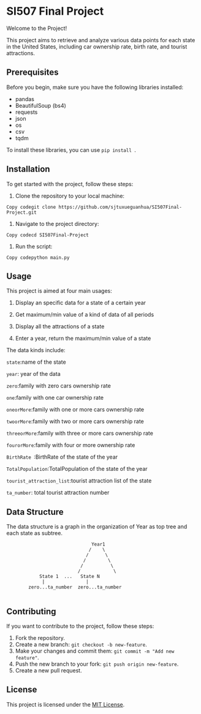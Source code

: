 # SI507 Final Project

Welcome to the Project!

This project aims to retrieve and analyze various data points for each state in the United States, including car ownership rate, birth rate, and tourist attractions.

## Prerequisites

Before you begin, make sure you have the following libraries installed:

- pandas
- BeautifulSoup (bs4)
- requests
- json
- os
- csv
- tqdm

To install these libraries, you can use `pip install `.

## Installation

To get started with the project, follow these steps:

1. Clone the repository to your local machine:

```shell
Copy codegit clone https://github.com/sjtuxueguanhua/SI507Final-Project.git
```

1. Navigate to the project directory:

```
Copy codecd SI507Final-Project
```

1. Run the script:

```
Copy codepython main.py
```

## Usage

This project is aimed at four main usages:

1. Display an specific data for a state of a certain year

2. Get maximum/min value of a kind of data of all periods

3. Display all the attractions of a state

4. Enter a year, return the maximum/min value of a state

The data kinds include:

`state`:name of the state

`year`: year of the data

`zero`:family with zero cars ownership rate

`one`:family with one car ownership rate

`oneorMore`:family with one or more cars ownership rate

`twoorMore`:family with two or more cars ownership rate

`threeorMore`:family with three or more cars ownership rate

`fourorMore`:family with four or more ownership rate

`BirthRate `:BirthRate of the state of the year

`TotalPopulation`:TotalPopulation of the state of the year

`tourist_attraction_list`:tourist attraction list of the state

`ta_number`: total tourist attraction number

## Data Structure

The data structure is a graph in the organization of Year as top tree and each state as subtree.

```shell
                               Year1
                              /    \
                             /      \
                            /        \
                           /          \
                          /            \
			State 1  ...   State N
  			 |               |
  		zero...ta_number  zero...ta_number             


```



## Contributing

If you want to contribute to the project, follow these steps:

1. Fork the repository.
2. Create a new branch: `git checkout -b new-feature`.
3. Make your changes and commit them: `git commit -m "Add new feature"`.
4. Push the new branch to your fork: `git push origin new-feature`.
5. Create a new pull request.

## License

This project is licensed under the [MIT License](https://chat.openai.com/LICENSE).
